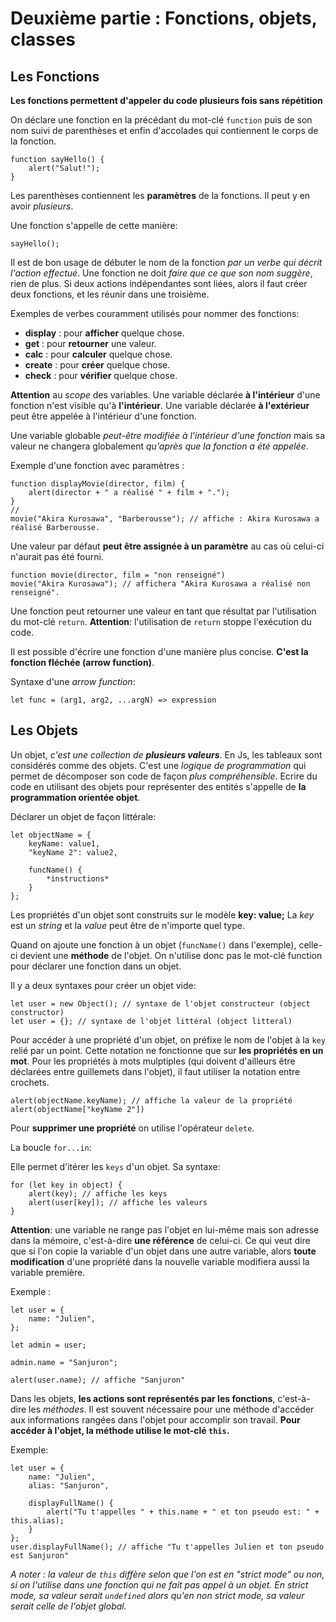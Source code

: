 Deuxième partie : Fonctions, objets, classes
=============================================


Les Fonctions
-------------

**Les fonctions permettent d'appeler du code plusieurs fois sans répétition**

On déclare une fonction en la précédant du mot-clé `function` puis de son nom suivi de parenthèses et enfin d'accolades qui contiennent le corps de la fonction.

	function sayHello() {
		alert("Salut!");
	}

Les parenthèses contiennent les **paramètres** de la fonctions. Il peut y en avoir *plusieurs*. 

Une fonction s'appelle de cette manière:

	sayHello();

 Il est de bon usage de débuter le nom de la fonction *par un verbe qui décrit l'action effectué*. Une fonction ne doit *faire que ce que son nom suggère*, rien de plus. Si deux actions indépendantes sont liées, alors il faut créer deux fonctions, et les réunir dans une troisième. 

Exemples de verbes couramment utilisés pour nommer des fonctions:

- **display** : pour **afficher** quelque chose.
- **get** : pour **retourner** une valeur.
- **calc** : pour **calculer** quelque chose.
- **create** : pour **créer** quelque chose.
- **check** : pour **vérifier** quelque chose.

**Attention** au *scope* des variables. Une variable déclarée **à l'intérieur** d'une fonction n'est visible qu'à **l'intérieur**.
Une variable déclarée **à l'extérieur** peut être appelée à l'intérieur d'une fonction.

Une variable globable *peut-être modifiée à l'intérieur d'une fonction* mais sa valeur ne changera globalement *qu'après que la fonction a été appelée*. 

Exemple d'une fonction avec paramètres :

	function displayMovie(director, film) {
		alert(director + " a réalisé " + film + ".");
	}
	//
	movie("Akira Kurosawa", "Barberousse"); // affiche : Akira Kurosawa a réalisé Barberousse.

Une valeur par défaut **peut être assignée à un paramètre** au cas où celui-ci n'aurait pas été fourni.

	function movie(director, film = "non renseigné")
	movie("Akira Kurosawa"); // affichera "Akira Kurosawa a réalisé non renseigné".

Une fonction peut retourner une valeur en tant que résultat par l'utilisation du mot-clé `return`.
**Attention**: l'utilisation de `return` stoppe l'exécution du code. 

Il est possible d'écrire une fonction d'une manière plus concise. **C'est la fonction fléchée (arrow function)**.

Syntaxe d'une *arrow function*:

	let func = (arg1, arg2, ...argN) => expression


Les Objets
----------

Un objet, *c'est une collection de **plusieurs valeurs***. En Js, les tableaux sont considérés comme des objets.
C'est une *logique de programmation* qui permet de décomposer son code de façon *plus compréhensible*. Ecrire du code en utilisant des objets pour représenter des entités s'appelle de **la programmation orientée objet**.

Déclarer un objet de façon littérale:

    let objectName = {
        keyName: value1,
        "keyName 2": value2,

        funcName() {
            *instructions*
        }
    };

Les propriétés d'un objet sont construits sur le modèle **key: value;** La *key* est un *string* et la *value* peut être de n'importe quel type.

Quand on ajoute une fonction à un objet (`funcName()` dans l'exemple), celle-ci devient une **méthode** de l'objet. On n'utilise donc pas le mot-clé function pour déclarer une fonction dans un objet.

Il y a deux syntaxes pour créer un objet vide:

	let user = new Object(); // syntaxe de l'objet constructeur (object constructor)
	let user = {}; // syntaxe de l'objet littéral (object litteral)

Pour accéder à une propriété d'un objet, on préfixe le nom de l'objet à la `key` relié par un point. Cette notation ne fonctionne que sur **les propriétés en un mot**. Pour les propriétés à mots mulptiples (qui doivent d'ailleurs être déclarées entre guillemets dans l'objet), il faut utiliser la notation entre crochets.

	alert(objectName.keyName); // affiche la valeur de la propriété
	alert(objectName["keyName 2"])

Pour **supprimer une propriété** on utilise l'opérateur `delete`.

La boucle `for...in`:

Elle permet d'itérer les `keys` d'un objet. Sa syntaxe: 

	for (let key in object) {
		alert(key); // affiche les keys
		alert(user[key]); // affiche les valeurs
	}

**Attention**: une variable ne range pas l'objet en lui-même mais son adresse dans la mémoire, c'est-à-dire **une référence** de celui-ci. Ce qui veut dire que si l'on copie la variable d'un objet dans une autre variable, alors **toute modification** d'une propriété dans la nouvelle variable modifiera aussi la variable première. 

Exemple :

	let user = {
		name: "Julien",
	};

	let admin = user;

	admin.name = "Sanjuron";

	alert(user.name); // affiche "Sanjuron"


Dans les objets, **les actions sont représentés par les fonctions**, c'est-à-dire les *méthodes*. Il est souvent nécessaire pour une méthode d'accéder aux informations rangées dans l'objet pour accomplir son travail. **Pour accéder à l'objet, la méthode utilise le mot-clé `this`.**

Exemple:
	
	let user = {
		name: "Julien",
		alias: "Sanjuron",

		displayFullName() {
			alert("Tu t'appelles " + this.name + " et ton pseudo est: " + this.alias);
		}
	};
	user.displayFullName(); // affiche "Tu t'appelles Julien et ton pseudo est Sanjuron"

*A noter : la valeur de `this` diffère selon que l'on est en "strict mode" ou non, si on l'utilise dans une fonction qui ne fait pas appel à un objet. En strict mode, sa valeur serait `undefined` alors qu'en non strict mode, sa valeur serait celle de l'objet global.*

